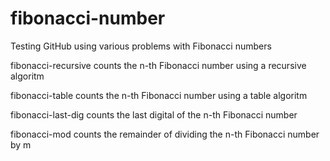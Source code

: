 # fibonacci-number
Testing GitHub using various problems with Fibonacci numbers

fibonacci-recursive counts the n-th Fibonacci number using a recursive algoritm

fibonacci-table counts the n-th Fibonacci number using a table algoritm

fibonacci-last-dig counts the last digital of the n-th Fibonacci number

fibonacci-mod counts the remainder of dividing the n-th Fibonacci number by m
